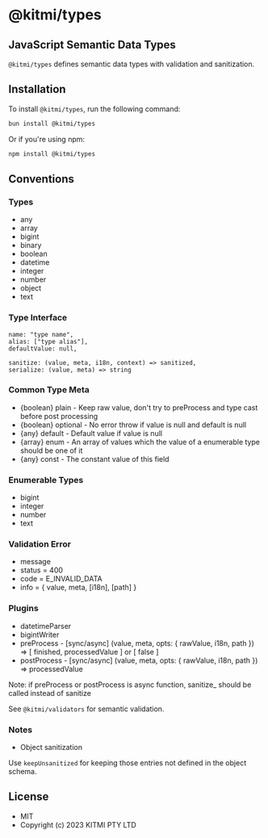# @kitmi/types

## JavaScript Semantic Data Types

`@kitmi/types` defines semantic data types with validation and sanitization.

## Installation

To install `@kitmi/types`, run the following command:

```bash
bun install @kitmi/types
```

Or if you're using npm:

```bash
npm install @kitmi/types
```

## Conventions

### Types

-   any
-   array
-   bigint
-   binary
-   boolean
-   datetime
-   integer
-   number
-   object
-   text

### Type Interface

```
name: "type name",
alias: ["type alias"],
defaultValue: null,

sanitize: (value, meta, i18n, context) => sanitized,
serialize: (value, meta) => string
```

### Common Type Meta

-   {boolean} plain - Keep raw value, don't try to preProcess and type cast before post processing
-   {boolean} optional - No error throw if value is null and default is null
-   {any} default - Default value if value is null
-   {array} enum - An array of values which the value of a enumerable type should be one of it
-   {any} const - The constant value of this field

### Enumerable Types

-   bigint
-   integer
-   number
-   text

### Validation Error

-   message
-   status = 400
-   code = E_INVALID_DATA
-   info = { value, meta, [i18n], [path] }

### Plugins

-   datetimeParser
-   bigintWriter
-   preProcess - [sync/async] (value, meta, opts: { rawValue, i18n, path }) => [ finished, processedValue ] or [ false ]
-   postProcess - [sync/async] (value, meta, opts: { rawValue, i18n, path }) => processedValue

Note: if preProcess or postProcess is async function, sanitize\_ should be called instead of sanitize

See `@kitmi/validators` for semantic validation.

### Notes

-   Object sanitization

Use `keepUnsanitized` for keeping those entries not defined in the object schema.

## License

-   MIT
-   Copyright (c) 2023 KITMI PTY LTD
